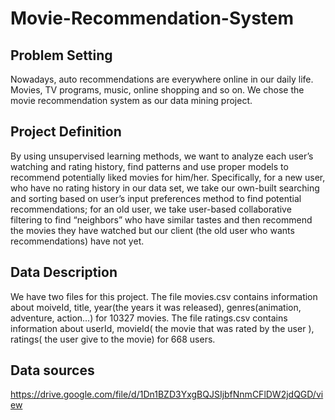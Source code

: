 # Movie-Recommendation-System

## Problem Setting
Nowadays, auto recommendations are everywhere online in our daily life. Movies, TV programs, music, online shopping and so on.
We chose the movie recommendation system as our data mining project.

## Project Definition
By using unsupervised learning methods, we want to analyze each user’s watching and rating history, 
find patterns and use proper models to recommend potentially liked movies for him/her. Specifically, 
for a new user, who have no rating history in our data set, we take our own-built searching and sorting based on user’s input preferences method to find potential recommendations;
for an old user, we take user-based collaborative filtering to find “neighbors” who have similar tastes and then recommend the movies they have watched but our client (the old user who wants recommendations) have not yet.


## Data Description
We have two files for this project.
The file movies.csv contains information about moiveId, title, year(the years it was released), genres(animation, adventure, action...) for 10327 movies.
The file ratings.csv contains information about userId, movieId( the movie that was rated by the user ), ratings( the user give to the movie) for 668 users.

## Data sources
https://drive.google.com/file/d/1Dn1BZD3YxgBQJSIjbfNnmCFlDW2jdQGD/view


